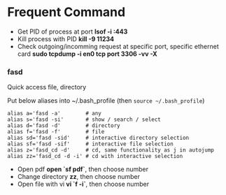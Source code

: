 # Frequent Command
- Get PID of process at port **lsof -i :443**
- Kill process with PID **kill -9 11234**
- Check outgoing/incomming request at specific port, specific ethernet card **sudo tcpdump -i en0 tcp port 3306 -vv -X**


### fasd
Quick access file, directory

Put below aliases into ~/.bash_profile (then `source ~/.bash_profile`)
```
alias a='fasd -a'        # any
alias s='fasd -si'       # show / search / select
alias d='fasd -d'        # directory
alias f='fasd -f'        # file
alias sd='fasd -sid'     # interactive directory selection
alias sf='fasd -sif'     # interactive file selection
alias z='fasd_cd -d'     # cd, same functionality as j in autojump
alias zz='fasd_cd -d -i' # cd with interactive selection
```

- Open pdf **open \`sf pdf\`**, then choose number
- Change directory **zz**, then choose number
- Open file with vi **vi \`f -i\`**, then choose number
